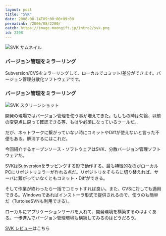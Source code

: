 ```yaml
---
layout: post
title: "SVK"
date: 2006-08-14T09:00:00+09:00
permalink: /2006/08/2200/
catch: https://image.moongift.jp/intro2/svk.png
id: 2208
---
```

 ![SVK サムネイル](https://image.moongift.jp/intro2/svk.t.png "SVK サムネイル")
  

### バージョン管理をミラーリング
  
Subversion/CVSをミラーリングして、ローカルでコミット/差分ができます。バージョン管理分散化ソフトウェアです。  
<!--more-->  

### バージョン管理をミラーリング
  

![SVK スクリーンショット](https://image.moongift.jp/intro2/svk.png "SVK スクリーンショット")

  

開発の現場ではバージョン管理を使う事が増えてきた。もしもの時は勿論、以前の変更点に戻って確認できる等、もはや必須になっているツールだ。

  

だが、ネットワークに繋がっていない時にコミットやDiffが使えないと言った不便もある。解消するにはこれだ。

  

今回紹介するオープンソース・ソフトウェアはSVK、分散バージョン管理ソフトウェアだ。

  

SVKはSubversionをラッピングする形で動作する。最も特徴的なのがローカルPCにリポジトリミラーが作れる点だ。リポジトリをそちらに切り替えれば、サーバに繋がっていなくともコミット・Diffができる。

  

そして作業が終わったら一括でコミットすれば良い。また、CVSに対しても適用できる。Windowsであればインストーラ形式で提供されるので、使うのも簡単だ（TurtoiseSVNも利用できる）。

  

ローカルにアプリケーションサーバを入れて、開発環境を構築するのはよくある。一歩進んでバージョン管理環境も構築してみるのはどうだろう。

  

[SVK レビュー](http://oss.moongift.jp/review/i-2210.html)はこちら

